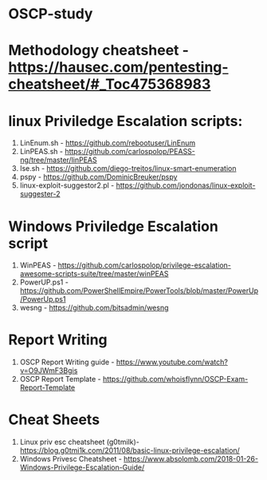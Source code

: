 # OSCP-study

# Methodology cheatsheet - https://hausec.com/pentesting-cheatsheet/#_Toc475368983

# linux Priviledge Escalation scripts:

  1. LinEnum.sh - https://github.com/rebootuser/LinEnum
  2. LinPEAS.sh - https://github.com/carlospolop/PEASS-ng/tree/master/linPEAS
  3. lse.sh - https://github.com/diego-treitos/linux-smart-enumeration
  4. pspy - https://github.com/DominicBreuker/pspy
  5. linux-exploit-suggestor2.pl - https://github.com/jondonas/linux-exploit-suggester-2
  
# Windows Priviledge Escalation script

  1. WinPEAS - https://github.com/carlospolop/privilege-escalation-awesome-scripts-suite/tree/master/winPEAS
  2. PowerUP.ps1 - https://github.com/PowerShellEmpire/PowerTools/blob/master/PowerUp/PowerUp.ps1
  3. wesng - https://github.com/bitsadmin/wesng


# Report Writing 

  1. OSCP Report Writing guide - https://www.youtube.com/watch?v=O9JWmF3Bgis
  2. OSCP Report Template - https://github.com/whoisflynn/OSCP-Exam-Report-Template

# Cheat Sheets

  1. Linux priv esc cheatsheet (g0tmilk)- https://blog.g0tmi1k.com/2011/08/basic-linux-privilege-escalation/
  2. Windows Privesc Cheatsheet -   https://www.absolomb.com/2018-01-26-Windows-Privilege-Escalation-Guide/
